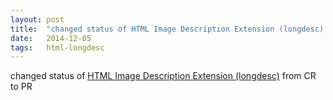 ```yaml
---
layout: post
title:  "changed status of HTML Image Description Extension (longdesc) from CR to PR"
date:   2014-12-05
tags:   html-longdesc
---
```


changed status of [HTML Image Description Extension (longdesc)](/spec/html-longdesc) from CR to PR

